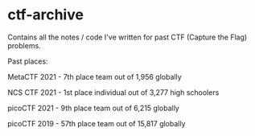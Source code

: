 # ctf-archive
Contains all the notes / code I've written for past CTF (Capture the Flag) problems.

Past places:

MetaCTF 2021 - 7th place team out of 1,956 globally

NCS CTF 2021 - 1st place individual out of 3,277 high schoolers

picoCTF 2021 - 9th place team out of 6,215 globally

picoCTF 2019 - 57th place team out of 15,817 globally
